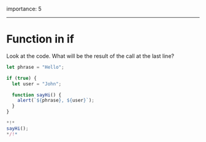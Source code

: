 importance: 5

---
# Function in if

Look at the code. What will be the result of the call at the last line?

```js
let phrase = "Hello";

if (true) {
  let user = "John";

  function sayHi() {
    alert(`${phrase}, ${user}`);
  }
}

*!*
sayHi();
*/!*
```

